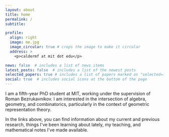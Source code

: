 ```yaml
---
layout: about
title: home
permalink: /
subtitle:

profile:
  align: right
  image: me.jpg
  image_circular: true # crops the image to make it circular
  address: >
    <p>caldermf at mit dot edu</p>

news: false  # includes a list of news items
latest_posts: false  # includes a list of the newest posts
selected_papers: true # includes a list of papers marked as "selected={true}"
social: true  # includes social icons at the bottom of the page
---
```


I am a fifth-year PhD student at MIT, working under the supervision of Roman Bezrukavnikov. I am interested in the intersection of algebra, geometry, and combinatorics, particularly in the context of geometric representation theory.

In the links above, you can find information about my current and previous research, things I've been learning about lately, my teaching, and mathematical notes I've made available.